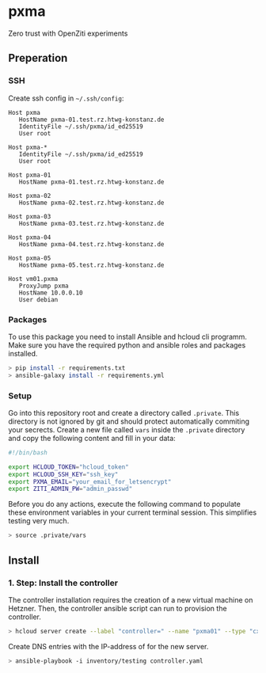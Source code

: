 # pxma
Zero trust with OpenZiti experiments

## Preperation

### SSH

Create ssh config in `~/.ssh/config`:

```
Host pxma
   HostName pxma-01.test.rz.htwg-konstanz.de
   IdentityFile ~/.ssh/pxma/id_ed25519
   User root

Host pxma-*
   IdentityFile ~/.ssh/pxma/id_ed25519
   User root

Host pxma-01
   HostName pxma-01.test.rz.htwg-konstanz.de

Host pxma-02
   HostName pxma-02.test.rz.htwg-konstanz.de

Host pxma-03
   HostName pxma-03.test.rz.htwg-konstanz.de

Host pxma-04
   HostName pxma-04.test.rz.htwg-konstanz.de

Host pxma-05
   HostName pxma-05.test.rz.htwg-konstanz.de

Host vm01.pxma
   ProxyJump pxma
   HostName 10.0.0.10
   User debian
```

### Packages

To use this package you need to install Ansible and hcloud cli programm. Make sure you have the required python and ansible roles and packages installed.

```bash
> pip install -r requirements.txt
> ansible-galaxy install -r requirements.yml
```

### Setup

Go into this repository root and create a directory called `.private`. This
directory is not ignored by git and should protect automatically commiting your
secrects. Create a new file called `vars` inside the `.private` directory and
copy the following content and fill in your data:

```bash
#!/bin/bash

export HCLOUD_TOKEN="hcloud_token"
export HCLOUD_SSH_KEY="ssh_key"
export PXMA_EMAIL="your_email_for_letsencrypt"
export ZITI_ADMIN_PW="admin_passwd"

```

Before you do any actions, execute the following command to populate these
environment variables in your current terminal session. This simplifies testing
very much.

```bash
> source .private/vars
```

## Install

### 1. Step: Install the controller

The controller installation requires the creation of a new virtual machine on
Hetzner. Then, the controller ansible script can run to provision the
controller.

```bash
> hcloud server create --label "controller=" --name "pxma01" --type "cx22" --location "nbg1" --image ubuntu-24.04 --ssh-key $HCLOUD_SSH_KEY
```

Create DNS entries with the IP-address of for the new server. 

```bash
> ansible-playbook -i inventory/testing controller.yaml
```
